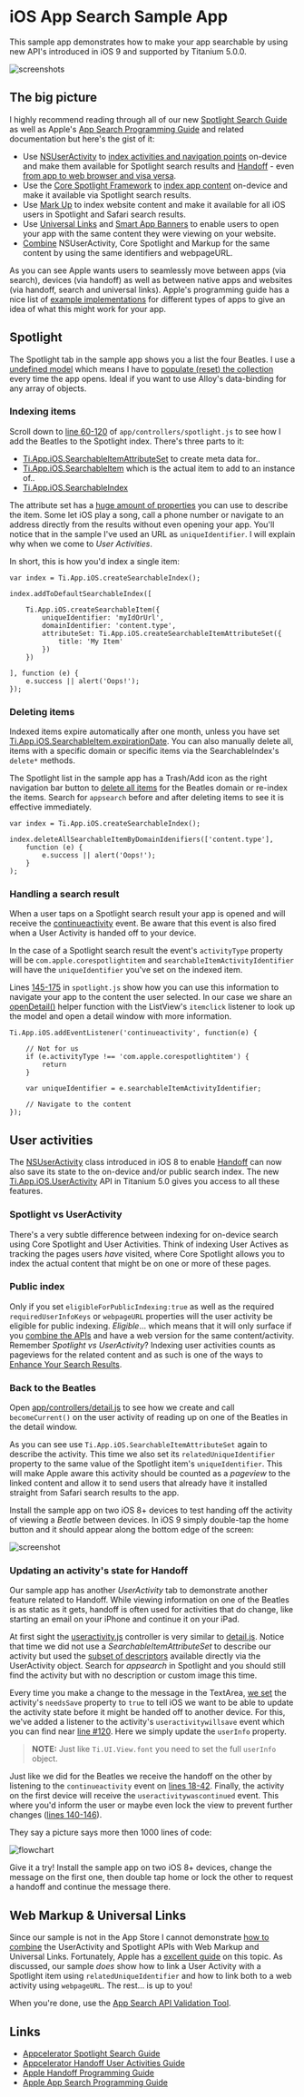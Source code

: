 # iOS App Search Sample App

This sample app demonstrates how to make your app searchable by using new API's introduced in iOS 9 and supported by Titanium 5.0.0.

![screenshots](docs/screenshots.png)

## The big picture
I highly recommend reading through all of our new [Spotlight Search Guide](http://docs.appcelerator.com/platform/latest/#!/guide/Spotlight_Search) as well as Apple's [App Search Programming Guide](https://developer.apple.com/library/prerelease/ios/documentation/General/Conceptual/AppSearch/index.html) and related documentation but here's the gist of it:

* Use [NSUserActivity](https://developer.apple.com/library/prerelease/ios/documentation/Foundation/Reference/NSUserActivity_Class/index.html) to [index activities and navigation points](https://developer.apple.com/library/prerelease/ios/documentation/General/Conceptual/AppSearch/Activities.html) on-device and make them available for Spotlight search results and [Handoff](https://developer.apple.com/library/prerelease/ios/documentation/UserExperience/Conceptual/Handoff/HandoffFundamentals/HandoffFundamentals.html) - even [from app to web browser and visa versa](https://developer.apple.com/library/prerelease/ios/documentation/UserExperience/Conceptual/Handoff/AdoptingHandoff/AdoptingHandoff.html#//apple_ref/doc/uid/TP40014338-CH2-SW21).
* Use the [Core Spotlight Framework](https://developer.apple.com/library/prerelease/ios/documentation/CoreSpotlight/Reference/CoreSpotlight_Framework/index.html) to [index app content](https://developer.apple.com/library/prerelease/ios/documentation/General/Conceptual/AppSearch/AppContent.html) on-device and make it available via Spotlight search results.
* Use [Mark Up](https://developer.apple.com/library/prerelease/ios/documentation/General/Conceptual/AppSearch/WebContent.html) to index website content and make it available for all iOS users in Spotlight and Safari search results.
* Use [Universal Links](https://developer.apple.com/library/prerelease/ios/documentation/General/Conceptual/AppSearch/UniversalLinks.html) and [Smart App Banners](https://developer.apple.com/library/prerelease/ios/documentation/AppleApplications/Reference/SafariWebContent/PromotingAppswithAppBanners/PromotingAppswithAppBanners.html) to enable users to open your app with the same content they were viewing on your website.
* [Combine](https://developer.apple.com/library/prerelease/ios/documentation/General/Conceptual/AppSearch/CombiningAPIs.html) NSUserActivity, Core Spotlight and Markup for the same content by using the same identifiers and webpageURL.

As you can see Apple wants users to seamlessly move between apps (via search), devices (via handoff) as well as between native apps and websites (via handoff, search and universal links). Apple's programming guide has a nice list of [example implementations](https://developer.apple.com/library/prerelease/ios/documentation/General/Conceptual/AppSearch/Choosing.html) for different types of apps to give an idea of what this might work for your app.

## Spotlight

The Spotlight tab in the sample app shows you a list the four Beatles. I use a [undefined model](app/models/array.js) which means I have to [populate (reset) the collection](app/controllers/spotlight.js#L24) every time the app opens. Ideal if you want to use Alloy's data-binding for any array of objects.

### Indexing items
Scroll down to [line 60-120](app/controllers/spotlight.js#L60) of `app/controllers/spotlight.js` to see how I add the Beatles to the Spotlight index. There's three parts to it:

* [Ti.App.iOS.SearchableItemAttributeSet](http://docs.appcelerator.com/platform/latest/#!/api/Titanium.App.iOS.SearchableItemAttributeSet) to create meta data for..
* [Ti.App.iOS.SearchableItem](http://docs.appcelerator.com/platform/latest/#!/api/Titanium.App.iOS.SearchableItem) which is the actual item to add to an instance of..
* [Ti.App.iOS.SearchableIndex](http://docs.appcelerator.com/platform/latest/#!/api/Titanium.App.iOS.SearchableIndex)

The attribute set has a [huge amount of properties](https://developer.apple.com/library/prerelease/ios/documentation/CoreSpotlight/Reference/CSSearchableItemAttributeSet_Class/index.html#//apple_ref/doc/uid/TP40016247-CH1-DontLinkElementID_170) you can use to describe the item. Some let iOS play a song, call a phone number or navigate to an address directly from the results without even opening your app. You'll notice that in the sample I've used an URL as `uniqueIdentifier`. I will explain why when we come to *User Activities*.

In short, this is how you'd index a single item:

	var index = Ti.App.iOS.createSearchableIndex();
	
	index.addToDefaultSearchableIndex([
	
		Ti.App.iOS.createSearchableItem({
			uniqueIdentifier: 'myIdOrUrl',
			domainIdentifier: 'content.type',
			attributeSet: Ti.App.iOS.createSearchableItemAttributeSet({
				title: 'My Item'
			})
		})
	
	], function (e) {
		e.success || alert('Oops!');
	});


### Deleting items
Indexed items expire automatically after one month, unless you have set [Ti.App.iOS.SearchableItem.expirationDate](http://docs.appcelerator.com/platform/latest/#!/api/Titanium.App.iOS.SearchableItem-property-expirationDate). You can also manually delete all, items with a specific domain or specific items via the SearchableIndex's `delete*` methods.

The Spotlight list in the sample app has a Trash/Add icon as the right navigation bar button to [delete all items](app/controllers/spotlight.js#L24) for the Beatles domain or re-index the items. Search for `appsearch` before and after deleting items to see it is effective immediately.

	var index = Ti.App.iOS.createSearchableIndex();
	
	index.deleteAllSearchableItemByDomainIdenifiers(['content.type'],
		function (e) {
			e.success || alert('Oops!');
		}
	);

### Handling a search result
When a user taps on a Spotlight search result your app is opened and will receive the [continueactivity](http://docs.appcelerator.com/platform/latest/#!/api/Titanium.App.iOS-event-continueactivity) event. Be aware that this event is also fired when a User Activity is handed off to your device.

In the case of a Spotlight search result the event's `activityType` property will be `com.apple.corespotlightitem` and `searchableItemActivityIdentifier` will have the `uniqueIdentifier` you've set on the indexed item.

Lines [145-175](app/controllers/spotlight.js#L145) in `spotlight.js` show how you can use this information to navigate your app to the content the user selected. In our case we share an [openDetail()](app/controllers/spotlight.js#L180) helper function with the ListView's `itemclick` listener to look up the model and open a detail window with more information.

	Ti.App.iOS.addEventListener('continueactivity', function(e) {
		
		// Not for us
		if (e.activityType !== 'com.apple.corespotlightitem') {
			return
		}
		
		var uniqueIdentifier = e.searchableItemActivityIdentifier;
			
		// Navigate to the content
	});

## User activities

The [NSUserActivity](https://developer.apple.com/library/prerelease/ios/documentation/Foundation/Reference/NSUserActivity_Class/index.html#//apple_ref/occ/cl/NSUserActivity) class introduced in iOS 8 to enable [Handoff](https://developer.apple.com/library/prerelease/ios/documentation/UserExperience/Conceptual/Handoff/HandoffFundamentals/HandoffFundamentals.html) can now also save its state to the on-device and/or public search index. The new [Ti.App.iOS.UserActivity](http://docs.appcelerator.com/platform/latest/#!/api/Titanium.App.iOS.UserActivity) API in Titanium 5.0 gives you access to all these features.

### Spotlight vs UserActivity
There's a very subtle difference between indexing for on-device search using Core Spotlight and User Activities. Think of indexing User Actives as tracking the pages users *have* visited, where Core Spotlight allows you to index the actual content that might be on one or more of these pages.

### Public index
Only if you set `eligibleForPublicIndexing:true` as well as the required `requiredUserInfoKeys` or `webpageURL` properties will the user activity be eligible for public indexing. *Eligible*... which means that it will only surface if you [combine the APIs](https://developer.apple.com/library/prerelease/ios/documentation/General/Conceptual/AppSearch/CombiningAPIs.html#//apple_ref/doc/uid/TP40016308-CH10-SW1) and have a web version for the same content/activity. Remember *Spotlight vs UserActivity*? Indexing user activities counts as pageviews for the related content and as such is one of the ways to [Enhance Your Search Results](https://developer.apple.com/library/prerelease/ios/documentation/General/Conceptual/AppSearch/SearchUserExperience.html#//apple_ref/doc/uid/TP40016308-CH11-SW1).

### Back to the Beatles
Open [app/controllers/detail.js](app/controllers/detail.js) to see how we create and call `becomeCurrent()` on the user activity of reading up on one of the Beatles in the detail window.

As you can see use `Ti.App.iOS.SearchableItemAttributeSet` again to describe the activity. This time we also set its `relatedUniqueIdentifier` property to the same value of the Spotlight item's `uniqueIdentifier`. This will make Apple aware this activity should be counted as a *pageview* to the linked content and allow it to send users that already have it installed straight from Safari search results to the app.

Install the sample app on two iOS 8+ devices to test handing off the activity of viewing a *Beatle* between devices. In iOS 9 simply double-tap the home button and it should appear along the bottom edge of the screen:

![screenshot](docs/handoff.png)

### Updating an activity's state for Handoff
Our sample app has another *UserActivity* tab to demonstrate another feature related to Handoff. While viewing information on one of the Beatles is as static as it gets, handoff is often used for activities that do change, like starting an email on your iPhone and continue it on your iPad.

At first sight the [useractivity.js](app/controllers/useractivity.js) controller is very similar to [detail.js](app/controllers/detail.js). Notice that time we did not use a *SearchableItemAttributeSet* to describe our activity but used the [subset of descriptors](http://docs.appcelerator.com/platform/latest/#!/api/Titanium.App.iOS.UserActivity-property-keywords) available directly via the UserActivity object. Search for *appsearch* in Spotlight and you should still find the activity but with no description or custom image this time.

Every time you make a change to the message in the TextArea, [we set](app/controllers/useractivity.js#L166) the activity's `needsSave` property to `true` to tell iOS we want to be able to update the activity state before it might be handed off to another device. For this, we've added a listener to the activity's `useractivitywillsave` event which you can find near [line #120](app/controllers/useractivity.js#L120). Here we simply update the `userInfo` property.

> **NOTE:** Just like `Ti.UI.View.font` you need to set the full `userInfo` object.

Just like we did for the Beatles we receive the handoff on the other by listening to the `continueactivity` event on [lines 18-42](app/controllers/useractivity.js#L18). Finally, the activity on the first device will receive the `useractivitywascontinued` event. This where you'd inform the user or maybe even lock the view to prevent further changes ([lines 140-146](app/controllers/useractivity.js#L140)).

They say a picture says more then 1000 lines of code:

![flowchart](docs/flowchart.png)

Give it a try! Install the sample app on two iOS 8+ devices, change the message on the first one, then double tap home or lock the other to request a handoff and continue the message there.

## Web Markup & Universal Links
Since our sample is not in the App Store I cannot demonstrate [how to combine](https://developer.apple.com/library/prerelease/ios/documentation/General/Conceptual/AppSearch/CombiningAPIs.html#//apple_ref/doc/uid/TP40016308-CH10-SW1) the UserActivity and Spotlight APIs with Web Markup and Universal Links. Fortunately, Apple has a [excellent guide](https://developer.apple.com/library/prerelease/ios/documentation/General/Conceptual/AppSearch/WebContent.html) on this topic. As discussed, our sample *does* show how to link a User Activity with a Spotlight item using `relatedUniqueIdentifier` and how to link both to a web activity using `webpageURL`. The rest... is up to you!

When you're done, use the [App Search API Validation Tool](https://search.developer.apple.com/appsearch-validation-tool).

## Links

* [Appcelerator Spotlight Search Guide](http://docs.appcelerator.com/platform/latest/#!/guide/Spotlight_Search)
* [Appcelerator Handoff User Activities Guide](http://docs.appcelerator.com/platform/latest/#!/guide/Handoff_User_Activities)
* [Apple Handoff Programming Guide](https://developer.apple.com/library/prerelease/ios/documentation/UserExperience/Conceptual/Handoff/HandoffFundamentals/HandoffFundamentals.html)
* [Apple App Search Programming Guide](https://developer.apple.com/library/prerelease/ios/documentation/General/Conceptual/AppSearch/index.html)
